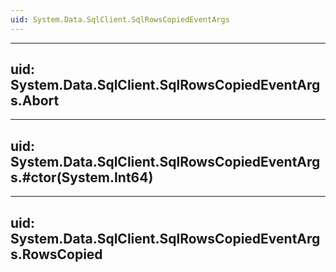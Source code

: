```yaml
---
uid: System.Data.SqlClient.SqlRowsCopiedEventArgs
---
```


---
uid: System.Data.SqlClient.SqlRowsCopiedEventArgs.Abort
---

---
uid: System.Data.SqlClient.SqlRowsCopiedEventArgs.#ctor(System.Int64)
---

---
uid: System.Data.SqlClient.SqlRowsCopiedEventArgs.RowsCopied
---

